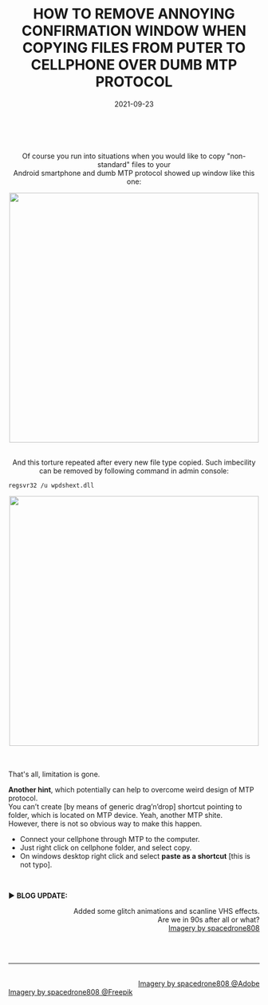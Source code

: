 ﻿---
title: HOW TO REMOVE ANNOYING CONFIRMATION WINDOW WHEN COPYING FILES FROM PUTER TO CELLPHONE OVER DUMB MTP PROTOCOL
description: Remove annoying confirmation window when copying “non-standard” files from ‘puter to cellphone over dumb MTP protocol
date: 2021-09-23
thumbnail: "img/mtp/mtp.png"
categories:
  - "FAQ"
  - "Software"
  - "Windows 7"
  - "Android 8"
  - "Hacks"

tags:
  - "MTP"
  - "Storage"

weight: 1
---


<br>


<div align="center">

Of course you run into situations when you would like to copy "non-standard" files to your 
<br>
Android smartphone and dumb MTP protocol showed up window like this one:

<img src="/img/mtp/mtp1.png" width="500">
<br>
<br>

And this torture repeated after every new file type copied.
Such imbecility can be removed by following command in admin console:


</div>

```
regsvr32 /u wpdshext.dll
```

<div align="center">
<img src="/img/mtp/mtp2.png" width="500">
</div>

<br>
<br>

That's all, limitation is gone.

**Another hint**, which potentially can help to overcome weird design of MTP protocol.
<br>
You can’t create [by means of generic drag’n’drop] shortcut pointing to folder, which is located on MTP device.
Yeah, another MTP shite. 
<br>
However, there is not so obvious way to make this happen.

 * Connect your cellphone through MTP to the computer.
 * Just right click on cellphone folder, and select copy.
 * On windows desktop right click and select **paste as a shortcut** [this is not typo].
<br>

► **BLOG UPDATE:** 

<div class="demo_line">

<p style="text-align:right;">Added some glitch animations and scanline VHS effects. 
<br>
Are we in 90s after all or what? 
<br>
<a href="https://creativemarket.com/spacedrone808" target="_blank">Imagery by spacedrone808 </a></p>

</div>

<br>
<br>

<hr>

<div class="demo_line_two_stock_links">

<p style="text-align:right; margin-bottom: 0;">
<br>
<a href="https://stock.adobe.com/contributor/204789995/spacedrone808" target="_blank">Imagery by spacedrone808 @Adobe </a></p>
<a href="https://www.freepik.com/author/spacedrone808" target="_blank">Imagery by spacedrone808 @Freepik </a></p>

</div>